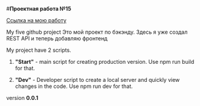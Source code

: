 #**Проектная работа №15**

[Ссылка на мою работу](https://ppridanov.github.io/sprint15 "Проектная работа №15")

My five github project
Это мой проект по бэкэнду. Здесь я уже создал REST API и теперь добавляю фронтенд


My project have 2 scripts.
1. **"Start"** - main script for creating production version. Use npm run build for that.

2. **"Dev"** - Developer script to create a local server and quickly view changes in the code. Use npm run dev for that.


version **0.0.1**

